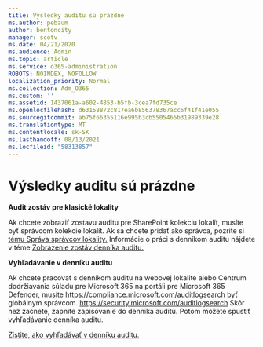```yaml
---
title: Výsledky auditu sú prázdne
ms.author: pebaum
author: bentoncity
manager: scotv
ms.date: 04/21/2020
ms.audience: Admin
ms.topic: article
ms.service: o365-administration
ROBOTS: NOINDEX, NOFOLLOW
localization_priority: Normal
ms.collection: Adm_O365
ms.custom: ''
ms.assetid: 1437061a-a602-4853-b5fb-3cea7fd735ce
ms.openlocfilehash: d63158872c817ea6b856378367acc6f41f41e055
ms.sourcegitcommit: ab75f66355116e995b3cb5505465b31989339e28
ms.translationtype: MT
ms.contentlocale: sk-SK
ms.lasthandoff: 08/13/2021
ms.locfileid: "58313857"
---
```

# <a name="auditing-results-are-blank"></a>Výsledky auditu sú prázdne

**Audit zostáv pre klasické lokality**
  
Ak chcete zobraziť zostavu auditu pre SharePoint kolekciu lokalít, musíte byť správcom kolekcie lokalít. Ak sa chcete pridať ako správca, pozrite si [tému Správa správcov lokality.](https://docs.microsoft.com/sharepoint/manage-site-collection-administrators) Informácie o práci s denníkom auditu nájdete v téme [Zobrazenie zostáv denníka auditu.](https://support.microsoft.com/office/view-audit-log-reports-b37c5869-1b47-4a82-a30d-ea20070fe527)
  
**Vyhľadávanie v denníku auditu**
  
Ak chcete pracovať s denníkom auditu na webovej lokalite alebo Centrum dodržiavania súladu pre Microsoft 365 na portáli pre Microsoft 365 Defender, musíte <https://compliance.microsoft.com/auditlogsearch> byť globálnym správcom. <https://security.microsoft.com/auditlogsearch> Skôr než začnete, zapnite zapisovanie do denníka auditu. Potom môžete spustiť vyhľadávanie denníka auditu.
  
[Zistite, ako vyhľadávať v denníku auditu.](https://docs.microsoft.com/microsoft-365/compliance/search-the-audit-log-in-security-and-compliance#search-the-audit-log)
